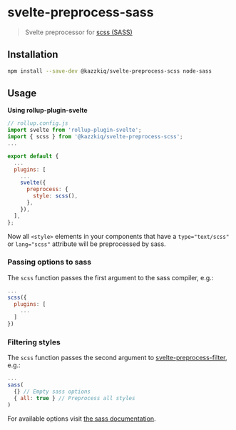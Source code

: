 # svelte-preprocess-sass
<!--
[![CircleCI](https://circleci.com/gh/ls-age/svelte-preprocess-sass.svg?style=svg)](https://circleci.com/gh/ls-age/svelte-preprocess-sass)
[![codecov](https://codecov.io/gh/ls-age/svelte-preprocess-sass/branch/master/graph/badge.svg)](https://codecov.io/gh/ls-age/svelte-preprocess-sass)
[![Greenkeeper badge](https://badges.greenkeeper.io/ls-age/svelte-preprocess-sass.svg)](https://greenkeeper.io/)
-->

> Svelte preprocessor for [scss (SASS)](http://sass-lang.com)

## Installation

```bash
npm install --save-dev @kazzkiq/svelte-preprocess-scss node-sass
```

## Usage

**Using rollup-plugin-svelte**

```javascript
// rollup.config.js
import svelte from 'rollup-plugin-svelte';
import { scss } from '@kazzkiq/svelte-preprocess-scss';
...

export default {
  ...
  plugins: [
    ...
    svelte({
      preprocess: {
        style: scss(),
      },
    }),
  ],
};
```

Now all `<style>` elements in your components that have a `type="text/scss"` or `lang="scss"` attribute will be preprocessed by sass.

### Passing options to sass

The `scss` function passes the first argument to the sass compiler, e.g.:

```javascript
...
scss({
  plugins: [
    ...
  ]
})
```


### Filtering styles

The `scss` function passes the second argument to [svelte-preprocess-filter](https://github.com/ls-age/svelte-preprocess-filter), e.g.:

```javascript
...
sass(
  {} // Empty sass options
  { all: true } // Preprocess all styles
)
```

For available options visit [the sass documentation](http://sass-lang.com/documentation/).

